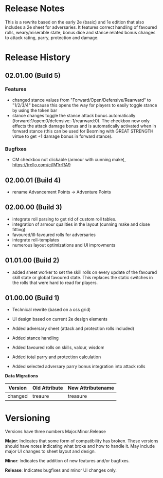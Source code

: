 # Release Notes
This is a rewrite based on the early 2e (basic) and 1e edition that also includes a 2e sheet for adversaries. It features correct handling of favoured rolls, weary/miserable state, bonus dice and stance related bonus changes to attack rating, parry, protection and damage.

# Release History
## 02.01.00 (Build 5)
### Features
- changed stance values from "Forward/Open/Defensive/Rearward" to "1/2/3/4" because this opens the way for players to easily toggle stance by using the token bar
- stance changes toggle the stance attack bonus automatically (forward:1/open:0/defensive:-1/rearward:0). The checkbox now only effects the attack damage bonus and is automatically activated when in forward stance (this can be used for Beorning with GREAT STRENGTH virtue to get +1 damage bonus in forward stance). 
### Bugfixes
- CM checkbox not clickable (armour with cunning make), https://trello.com/c/lM1rrRA9

## 02.00.01 (Build 4)
- rename Advancement Points -> Adventure Points

## 02.00.00 (Build 3)
- integrate roll parsing to get rid of custom roll tables.
- integration of armour qualities in the layout (cunning make and close fitting)
- favoured/ill-favoured rolls for adversaries
- integrate roll-templates 
- numerous layout optimizations and UI improvments

## 01.01.00 (Build 2)
- added sheet worker to set the skill rolls on every update of the favoured skill state or global favoured state. This replaces the static switches in the rolls that were hard to read for players. 

## 01.00.00 (Build 1)

- Technical rewrite (based on a css grid)

- UI design based on current 2e design elements

- Added adversary sheet (attack and protection rolls included)

- Added stance handling

- Added favoured rolls on skills, valour, wisdom

- Added total parry and protection calculation

- Added selected adversary parry bonus integration into attack rolls 

**Data Migrations**

| Version | Old Attribute | New Attributename |
| ------- | ------------- | ----------------- |
| changed | treaure       | treasure          |

# Versioning

Versions have three numbers Major.Minor.Release

**Major**: Indicates that some form of compatibility has broken.  These versions should have notes indicating what broke and how to handle it.  May include major UI changes to sheet layout and design.

**Minor**: Indicates the addition of new features and/or bugfixes.

**Release**: Indicates bugfixes and minor UI changes only.
